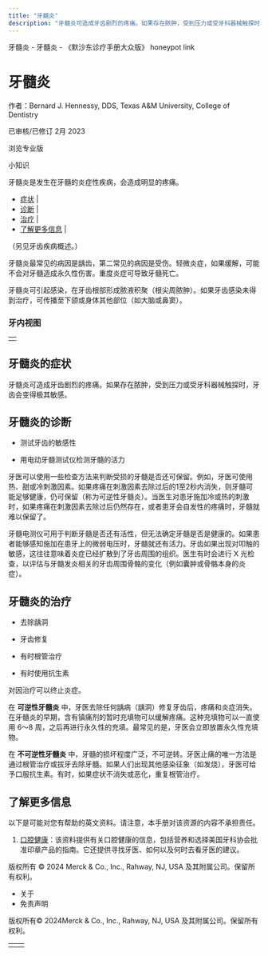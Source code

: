 ```yaml
---
title: "牙髓炎"
description: "牙髓炎可造成牙齿剧烈的疼痛。如果存在脓肿，受到压力或受牙科器械触探时，牙齿会变得极其敏感。"
---
```


﻿牙髓炎 \- 牙髓炎 \- 《默沙东诊疗手册大众版》 honeypot link

# 牙髓炎

作者：Bernard J. Hennessy, DDS, Texas A&M University, College of Dentistry

已审核/已修订 2月 2023

浏览专业版

小知识

牙髓炎是发生在牙髓的炎症性疾病，会造成明显的疼痛。

- [症状](#症状_v751124_zh) \|
- [诊断](#诊断_v30158290_zh) \|
- [治疗](#治疗_v751131_zh) \|
- [了解更多信息](#了解更多信息_v52171063_zh) \|

（另见牙齿疾病概述。）

牙髓炎最常见的病因是龋齿，第二常见的病因是受伤。轻微炎症，如果缓解，可能不会对牙髓造成永久性伤害。重度炎症可导致牙髓死亡。

牙髓炎可引起感染，在牙齿根部形成脓液积聚（根尖周脓肿）。如果牙齿感染未得到治疗，可传播至下颌或身体其他部位（如大脑或鼻窦）。

### 牙内视图

|     |
| --- |
|  |

## 牙髓炎的症状

牙髓炎可造成牙齿剧烈的疼痛。如果存在脓肿，受到压力或受牙科器械触探时，牙齿会变得极其敏感。

## 牙髓炎的诊断

- 测试牙齿的敏感性

- 用电动牙髓测试仪检测牙髓的活力


牙医可以使用一些检查方法来判断受损的牙髓是否还可保留。例如，牙医可使用热、甜或冷刺激因素。如果疼痛在刺激因素去除过后的1至2秒内消失，则牙髓可能足够健康，仍可保留（称为可逆性牙髓炎）。当医生对患牙施加冷或热的刺激时，如果疼痛在刺激因素去除过后仍然存在，或者患牙会自发性的疼痛时，牙髓就难以保留了。

牙髓电测仪可用于判断牙髓是否还有活性，但无法确定牙髓是否是健康的。如果患者能够感知施加在患牙上的微弱电压时，牙髓就还有活力。牙齿如果出现对叩触的敏感，这往往意味着炎症已经扩散到了牙齿周围的组织。医生有时会进行 X 光检查，以评估与牙髓发炎相关的牙齿周围骨骼的变化（例如囊肿或骨骼本身的炎症）。

## 牙髓炎的治疗

- 去除龋洞

- 牙齿修复

- 有时根管治疗

- 有时使用抗生素


对因治疗可以终止炎症。

在 **可逆性牙髓炎** 中，牙医去除任何龋病（龋洞）修复牙齿后，疼痛和炎症消失。在牙髓炎的早期，含有镇痛剂的暂时充填物可以缓解疼痛。这种充填物可以一直使用 6～8 周，之后再进行永久性的充填。最常见的是，牙医会立即放置永久性充填物。

在 **不可逆性牙髓炎** 中，牙髓的损坏程度广泛，不可逆转。牙医止痛的唯一方法是通过根管治疗或拔牙去除牙髓。如果人们出现其他感染征象（如发烧），牙医可给予口服抗生素。有时，如果症状不消失或恶化，重复根管治疗。

## 了解更多信息

以下是可能对您有帮助的英文资料。请注意，本手册对该资源的内容不承担责任。

1. [口腔健康](https://www.mouthhealthy.org/en)：该资料提供有关口腔健康的信息，包括营养和选择美国牙科协会批准印章产品的指南。它还提供寻找牙医、如何以及何时去看牙医的建议。




版权所有 © 2024
Merck & Co., Inc., Rahway, NJ, USA 及其附属公司。保留所有权利。

- 关于
- 免责声明

版权所有© 2024Merck & Co., Inc., Rahway, NJ, USA 及其附属公司。保留所有权利。

|     |     |
| --- | --- |
|  |  |